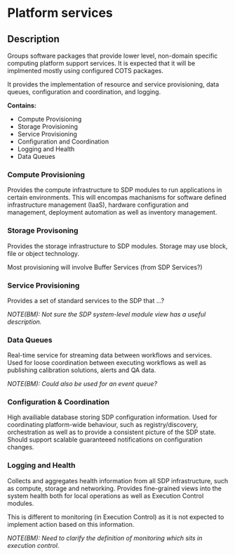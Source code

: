 # Platform services

## Description

Groups software packages that provide lower level, non-domain specific
computing platform support services. It is expected that it will be
implmented mostly using configured COTS packages.

It provides the implementation of resource and service provisioning,
data queues, configuration and coordination, and logging.

**Contains:**

- Compute Provisioning
- Storage Provisioning
- Service Provisioning
- Configuration and Coordination
- Logging and Health
- Data Queues

### Compute Provisioning

Provides the compute infrastructure to SDP modules to run applications in
certain environments. This will encompas machanisms for software defined
infrastructure management (IaaS), hardware configuration and management,
deployment automation as well as inventory management.

### Storage Provisoning

Provides the storage infrastructure to SDP modules. Storage may use
block, file or object technology.

Most provisioning will involve Buffer Services (from SDP Services?)

### Service Provisioning

Provides a set of standard services to the SDP that ...?

*NOTE(BM): Not sure the SDP system-level module view has a useful description.*

### Data Queues

Real-time service for streaming data between workflows and services. Used
for loose coordination between executing workflows as well as publishing
calibration solutions, alerts and QA data.

*NOTE(BM): Could also be used for an event queue?*

### Configuration & Coordination

High availiable database storing SDP configuration information. Used
for coordinating platform-wide behaviour, such as registry/discovery,
orchestration as well as to provide a consistent picture of the SDP state.
Should support scalable guaranteeed notifications on configuration changes.

### Logging and Health

Collects and aggregates health information from all SDP infrastructure, such as
compute, storage and networking. Provides fine-grained views into the system
health both for local operations as well as Execution Control modules.

This is different to monitoring (in Execution Control) as it is not expected to
implement action based on this information.

*NOTE(BM): Need to clarify the definition of monitoring which sits in
execution control.*